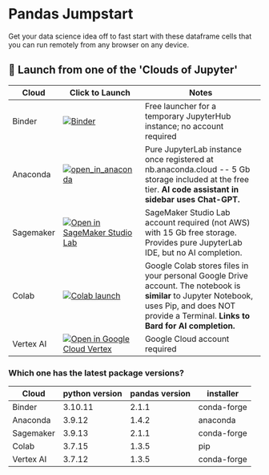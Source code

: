# Pandas Jumpstart
Get your data science idea off to fast start with these dataframe cells that you can run remotely from any browser on any device.<br>

## :notebook: Launch from one of the 'Clouds of Jupyter'

| Cloud | Click to Launch | Notes |
|----|-------|--------------------|
|   Binder |[![Binder](https://mybinder.org/badge_logo.svg)](https://mybinder.org/v2/gh/qvoice2000/bamboo/HEAD) | Free launcher for a temporary JupyterHub instance; no account required |
|   Anaconda |[![open_in_anaconda](https://static.anaconda.cloud/content/a22d04e8445b700f28937ab3231b8cded505d0395c63b7a269696722196d5415)](https://anaconda.cloud/api/nbserve/launch_notebook?nb_url=https%3A%2F%2Fraw.githubusercontent.com%2Fqvoice2000%2Fbamboo%2Fmain%2Fbasics.ipynb) | Pure JupyterLab instance once registered at nb.anaconda.cloud -- 5 Gb storage included at the free tier. **AI code assistant in sidebar uses Chat-GPT.**|
|   Sagemaker|  [![Open in SageMaker Studio Lab](https://studiolab.sagemaker.aws/studiolab.svg)](https://studiolab.sagemaker.aws/import/github/qvoice2000/bamboo/blob/main/basics.ipynb) | SageMaker Studio Lab account required (not AWS) with 15 Gb free storage.  Provides pure JupyterLab IDE, but no AI completion.|
|   Colab |[![Colab launch](https://cloud.google.com/ml-engine/images/colab-logo-32px.png)](https://colab.research.google.com/github/qvoice2000/bamboo/blob/main/basics.ipynb) | Google Colab stores files in your personal Google Drive account.  The notebook is **similar** to Jupyter Notebook, uses Pip, and does NOT provide a Terminal.  **Links to Bard for AI completion.** |
|   Vertex AI |  [![Open in Google Cloud Vertex](https://lh3.googleusercontent.com/UiNooY4LUgW_oTvpsNhPpQzsstV5W8F7rYgxgGBD85cWJoLmrOzhVs_ksK_vgx40SHs7jCqkTkCk=e14-rj-sc0xffffff-h130-w32)](https://console.cloud.google.com/vertex-ai/workbench/deploy-notebook?download_url=https://raw.githubusercontent.com/qvoice2000/bamboo/blob/main/basics.ipynb) | Google Cloud account required |

### Which one has the latest package versions?

| Cloud | python version | pandas version |  installer |
|----|-------|---------------|------------------|
|   Binder | 3.10.11 | 2.1.1 | conda-forge |
|   Anaconda | 3.9.12 | 1.4.2 | anaconda |
|   Sagemaker|  3.9.13 | 2.1.1 | conda-forge |
|   Colab | 3.7.15 | 1.3.5 | pip |
|   Vertex AI |  3.7.12 | 1.3.5 | conda-forge |
